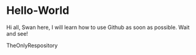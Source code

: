 # Hello-World

Hi all,
Swan here, I will learn how to use Github as soon as possible.
Wait and see!

TheOnlyRespository
